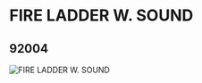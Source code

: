 # FIRE LADDER W. SOUND
## 92004
![FIRE LADDER W. SOUND](https://lc-www-live-s.legocdn.com/media/bricks/5/2/6063330.jpg)